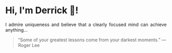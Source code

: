 # Hi, I'm Derrick 👋!
<p align="justify">I admire uniqueness and believe that a clearly focused mind can achieve anything...</p> 
<!-- #quote-start -->
<blockquote>&ldquo;Some of your greatest lessons come from your darkest moments.&rdquo; &mdash; <footer>Roger Lee</footer></blockquote>
<!-- #quote-end -->
